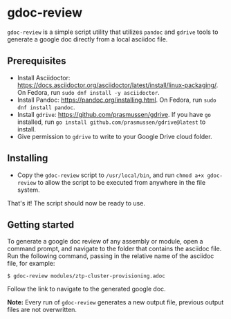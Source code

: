 # gdoc-review

`gdoc-review` is a simple script utility that utilizes `pandoc` and `gdrive` tools to generate a google doc directly from a local asciidoc file.

## Prerequisites

* Install Asciidoctor: https://docs.asciidoctor.org/asciidoctor/latest/install/linux-packaging/. On Fedora, run `sudo dnf install -y asciidoctor`.
* Install Pandoc: https://pandoc.org/installing.html. On Fedora, run `sudo dnf install pandoc`.
* Install `gdrive`: https://github.com/prasmussen/gdrive. If you have `go` installed, run `go install github.com/prasmussen/gdrive@latest` to install. 
* Give permission to `gdrive` to write to your Google Drive cloud folder.

## Installing

* Copy the `gdoc-review` script to `/usr/local/bin`, and run `chmod a+x gdoc-review` to allow the script to be executed from anywhere in the file system.

That's it! The script should now be ready to use. 

## Getting started

To generate a google doc review of any assembly or module, open a command prompt, and navigate to the folder that contains the asciidoc file. Run the following command, passing in the relative name of the asciidoc file, for example:

```
$ gdoc-review modules/ztp-cluster-provisioning.adoc
```  
Follow the link to navigate to the generated google doc.

**Note:** Every run of `gdoc-review` generates a new output file, previous output files are not overwritten. 

